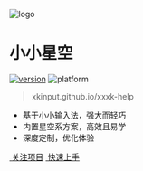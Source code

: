 ![logo](_media/favicon.ico)

# 小小星空

[![version](https://img.shields.io/github/v/release/xkinput/xxxk?color=green)](https://github.com/xkinput/xxxk/releases) ![platform](https://img.shields.io/badge/platform-windows|android|linux-blue)

> xkinput.github.io/xxxk-help

* 基于小小输入法，强大而轻巧
* 内置星空系方案，高效且易学
* 深度定制，优化体验

[<i class="fa fa-star-o"></i> &nbsp;关注项目](https://github.com/xkinput/xxxk) [<i class="fa fa-book"></i> &nbsp;快速上手](/README#快速上手)